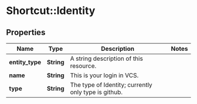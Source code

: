 # Shortcut::Identity

## Properties
Name | Type | Description | Notes
------------ | ------------- | ------------- | -------------
**entity_type** | **String** | A string description of this resource. | 
**name** | **String** | This is your login in VCS. | 
**type** | **String** | The type of Identity; currently only type is github. | 

